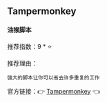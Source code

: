 ## Tampermonkey

#### 油猴脚本

推荐指数：9 * ⭐

推荐理由：

    强大的脚本让你可以省去许多重复的工作

官方链接：👉 [Tampermonkey](
https://chrome.google.com/webstore/detail/tampermonkey/dhdgffkkebhmkfjojejmpbldmpobfkfo
) 👈




























